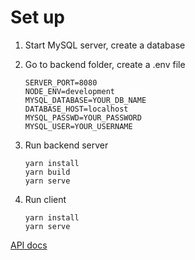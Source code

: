 # Set up

1. Start MySQL server, create a database
2. Go to backend folder, create a .env file

    ``` shell
    SERVER_PORT=8080
    NODE_ENV=development
    MYSQL_DATABASE=YOUR_DB_NAME
    DATABASE_HOST=localhost
    MYSQL_PASSWD=YOUR_PASSWORD
    MYSQL_USER=YOUR_USERNAME
    ```

3. Run backend server

    ``` shell
    yarn install
    yarn build
    yarn serve
    ```

4. Run client

    ``` shell
    yarn install
    yarn serve
    ```

[API docs](http://localhost:8080/docs/)
